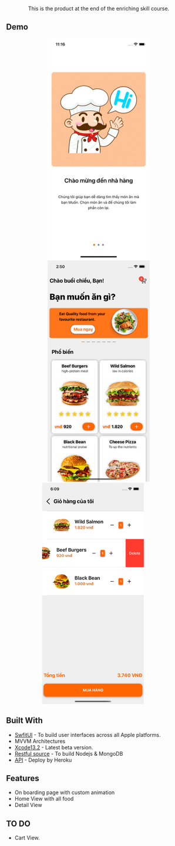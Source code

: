 <p align="center"> This is the product at the end of the enriching skill course. </p>
</p>



## Demo

<p align="center">
<img src="resources/intro.gif" height="600">
<img src="resources/home.png" height="600">
<img src="resources/cart.png" height="600">
&nbsp; &nbsp; &nbsp; &nbsp;
</p>

## Built With

* [SwfitUI](https://developer.apple.com/xcode/swiftui/) - To build user interfaces across all Apple platforms.
* MVVM Architectures
* [Xcode13.2](https://developer.apple.com/documentation/xcode-release-notes/xcode-12-beta-release-notes) - Latest beta version.
* [Restful source](https://github.com/lnthe54/Food-RestFul) - To build Nodejs & MongoDB
* [API](https://theln-food.herokuapp.com/) - Deploy by Heroku

## Features

* On boarding page with custom animation 
* Home View with all food
* Detail View

## TO DO

* Cart View.
